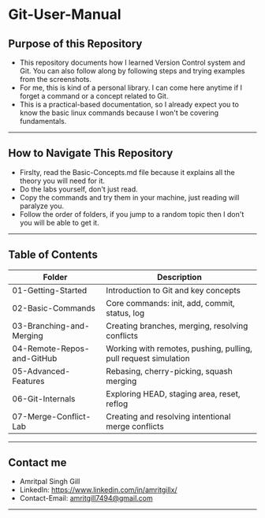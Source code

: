 # Git-User-Manual


## Purpose of this Repository

- This repository documents how I learned Version Control system and Git. You can also follow along by following steps and trying examples from the screenshots.
- For me, this is kind of a personal library. I can come here anytime if I forget a command or a concept related to Git.
- This is a practical-based documentation, so I already expect you to know the basic linux commands because I won't be covering fundamentals.

---

## How to Navigate This Repository

- Firslty, read the Basic-Concepts.md file because it explains all the theory you will need for it.
- Do the labs yourself, don't just read.
- Copy the commands and try them in your machine, just reading will paralyze you.
- Follow the order of folders, if you jump to a random topic then I don't you will be able to get it.

---

## Table of Contents


| Folder | Description |
|--------|-------------|
| 01-Getting-Started | Introduction to Git and key concepts |
| 02-Basic-Commands | Core commands: init, add, commit, status, log |
| 03-Branching-and-Merging | Creating branches, merging, resolving conflicts |
| 04-Remote-Repos-and-GitHub | Working with remotes, pushing, pulling, pull request simulation |
| 05-Advanced-Features | Rebasing, cherry-picking, squash merging |
| 06-Git-Internals | Exploring HEAD, staging area, reset, reflog |
| 07-Merge-Conflict-Lab | Creating and resolving intentional merge conflicts |

---

## 

## Contact me

- Amritpal Singh Gill
- LinkedIn: https://www.linkedin.com/in/amritgillx/
- Contact-Email: amritgill7494@gmail.com

---

